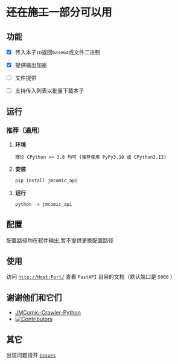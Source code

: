 # ~~还在施工~~一部分可以用

## 功能
- [x] 传入本子`ID`返回`base64`或文件二进制
- [x] 提供输出加密
- [ ] 文件提供
- [ ] 支持传入列表以批量下载本子


## 运行

### 推荐（通用）
1. **环境**
    ```plaintext
    理论 CPython >= 3.8 均可 (推荐使用 PyPy3.10 或 CPython3.13)
    ```
2. **安装**
    ```bash
    pip install jmcomic_api
    ```
3. **运行**
    ```bash
    python -m jmcomic_api
    ```

## 配置
配置路径均在软件输出,暂不提供更换配置路径

## 使用
访问 [`http://Host:Port/`](http://localhost:5000/) 查看 `FastAPI` 自带的文档（默认端口是 `5000` ）

## 谢谢他们和它们
- [JMComic-Crawler-Python](https://github.com/hect0x7/JMComic-Crawler-Python)
- [![Contributors](https://contributors-img.web.app/image?repo=Shua-github/JMComic-API-Python)](https://github.com/Shua-github/JMComic-API-Python/graphs/contributors)

## 其它
出现问题请开 [`Issues`](https://github.com/Shua-github/JMComic-API-Python/issues/new?template=Blank+issue)